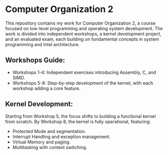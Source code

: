 # Computer Organization 2

This repository contains my work for Computer Organization 2, a course focused on low-level programming and operating system development. The work is divided into independent workshops, a kernel development project, and an evaluated exam, each building on fundamental concepts in system programming and Intel architecture. 

## Workshops Guide:
- Workshops 1-4: Independent exercises introducing Assembly, C, and SIMD.
- Workshops 5-8: Step-by-step development of the kernel, with each workshop adding a core feature.

## Kernel Development:
Starting from Workshop 5, the focus shifts to building a functional kernel from scratch. By Workshop 8, the kernel is fully operational, featuring:
- Protected Mode and segmentation.
- Interrupt Handling and exception management.
- Virtual Memory and paging.
- Multitasking with context switching.
